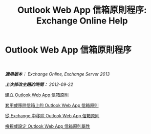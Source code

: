 ﻿---
title: 'Outlook Web App 信箱原則程序: Exchange Online Help'
TOCTitle: Outlook Web App 信箱原則程序
ms:assetid: 2f9fc960-6d0b-472a-a81a-6d8b629b4d5d
ms:mtpsurl: https://technet.microsoft.com/zh-tw/library/JJ674295(v=EXCHG.150)
ms:contentKeyID: 50472785
ms.date: 05/23/2018
mtps_version: v=EXCHG.150
ms.translationtype: MT
---

# Outlook Web App 信箱原則程序

 

_**適用版本：** Exchange Online, Exchange Server 2013_

_**上次修改主題的時間：** 2012-09-22_

[建立 Outlook Web App 信箱原則](create-an-outlook-web-app-mailbox-policy-exchange-2013-help.md)

[套用或移除信箱上的 Outlook Web App 信箱原則](apply-or-remove-an-outlook-web-app-mailbox-policy-on-a-mailbox-exchange-2013-help.md)

[從 Exchange 中移除 Outlook Web App 信箱原則](remove-an-outlook-web-app-mailbox-policy-from-exchange-exchange-2013-help.md)

[檢視或設定 Outlook Web App 信箱原則屬性](view-or-configure-outlook-web-app-mailbox-policy-properties-exchange-2013-help.md)

